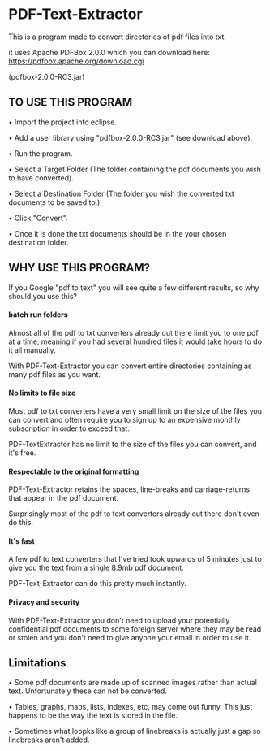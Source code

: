 # PDF-Text-Extractor

This is a program made to convert directories of pdf files into txt. 

it uses Apache PDFBox 2.0.0 which you can download here: https://pdfbox.apache.org/download.cgi 

(pdfbox-2.0.0-RC3.jar)

## TO USE THIS PROGRAM

• Import the project into eclipse.

• Add a user library using "pdfbox-2.0.0-RC3.jar" (see download above).

• Run the program.

• Select a Target Folder (The folder containing the pdf documents you wish to have converted).

• Select a Destination Folder (The folder you wish the converted txt documents to be saved to.)

• Click "Convert".

• Once it is done the txt documents should be in the your chosen destination folder.

## WHY USE THIS PROGRAM?

If you Google "pdf to text" you will see quite a few different results, so why should you use this?

#### batch run folders
  
Almost all of the pdf to txt converters already out there limit you to one pdf at a time, meaning if you had several hundred files it would take hours to do it all manually.

With PDF-Text-Extractor you can convert entire directories containing as many pdf files as you want.

#### No limits to file size

Most pdf to txt converters have a very small limit on the size of the files you can convert and often require you to sign up to an expensive monthly subscription in order to exceed that.

PDF-TextExtractor has no limit to the size of the files you can convert, and it's free.

#### Respectable to the original formatting

PDF-Text-Extractor retains the spaces, line-breaks and carriage-returns that appear in the pdf document.

Surprisingly most of the pdf to text converters already out there don't even do this.

#### It's fast

A few pdf to text converters that I've tried took upwards of 5 minutes just to give you the text from a single 8.9mb pdf document.

PDF-Text-Extractor can do this pretty much instantly.

#### Privacy and security

With PDF-Text-Extractor you don't need to upload your potentially confidential pdf documents to some foreign server where they may be read or stolen and you don't need to give anyone your email in order to use it.

## Limitations
 
• Some pdf documents are made up of scanned images rather than actual text. Unfortunately these can not be converted.

• Tables, graphs, maps, lists, indexes, etc, may come out funny. This just happens to be the way the text is stored in the file.

• Sometimes what loopks like a group of linebreaks is actually just a gap so linebreaks aren't added.



